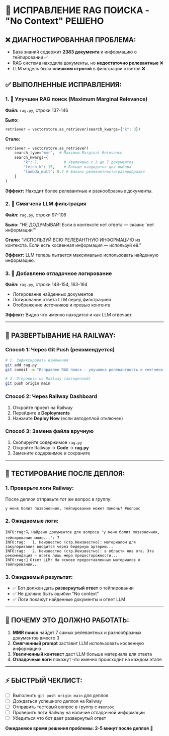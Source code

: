 # 🔧 ИСПРАВЛЕНИЕ RAG ПОИСКА - "No Context" РЕШЕНО

## ❌ **ДИАГНОСТИРОВАННАЯ ПРОБЛЕМА:**
- База знаний содержит **2383 документа** и информацию о тейпировании ✅
- RAG система находила документы, но **недостаточно релевантные** ❌
- LLM модель была **слишком строгой** в фильтрации ответов ❌

## ✅ **ВЫПОЛНЕННЫЕ ИСПРАВЛЕНИЯ:**

### **1. 🎯 Улучшен RAG поиск (Maximum Marginal Relevance)**
**Файл:** `rag.py`, строки 137-146

**Было:**
```python
retriever = vectorstore.as_retriever(search_kwargs={"k": 3})
```

**Стало:**
```python
retriever = vectorstore.as_retriever(
    search_type="mmr",  # Maximum Marginal Relevance
    search_kwargs={
        "k": 7,           # Увеличено с 3 до 7 документов
        "fetch_k": 15,    # Больше кандидатов для выбора
        "lambda_mult": 0.7 # Баланс релевантности/разнообразия
    }
)
```

**Эффект:** Находит более релевантные и разнообразные документы.

### **2. 🤖 Смягчена LLM фильтрация**
**Файл:** `rag.py`, строки 97-106

**Было:** "НЕ ДОДУМЫВАЙ! Если в контексте нет ответа — скажи: 'нет информации'"

**Стало:** "ИСПОЛЬЗУЙ ВСЮ РЕЛЕВАНТНУЮ ИНФОРМАЦИЮ из контекста. Если есть косвенная информация — используй её."

**Эффект:** LLM теперь пытается максимально использовать найденную информацию.

### **3. 📝 Добавлено отладочное логирование**
**Файл:** `rag.py`, строки 148-154, 163-164

- Логирование найденных документов
- Логирование ответа LLM перед фильтрацией
- Отображение источников и превью контента

**Эффект:** Видно что именно находится и как LLM отвечает.

---

## 🚀 **РАЗВЕРТЫВАНИЕ НА RAILWAY:**

### **Способ 1: Через Git Push (рекомендуется)**
```bash
# 1. Зафиксировать изменения
git add rag.py
git commit -m "Исправлен RAG поиск - улучшена релевантность и смягчена LLM фильтрация"

# 2. Отправить на Railway (автодеплой)
git push origin main
```

### **Способ 2: Через Railway Dashboard**
1. Откройте проект на Railway
2. Перейдите в **Deployments**
3. Нажмите **Deploy Now** (если автодеплой отключен)

### **Способ 3: Замена файла вручную**
1. Скопируйте содержимое `rag.py`
2. Откройте Railway → **Code** → **rag.py** 
3. Замените содержимое и сохраните

---

## 🧪 **ТЕСТИРОВАНИЕ ПОСЛЕ ДЕПЛОЯ:**

### **1. Проверьте логи Railway:**
После деплоя отправьте тот же вопрос в группу:
```
у меня болит позвоночник, тейпирование может помочь? #вопрос
```

### **2. Ожидаемые логи:**
```
INFO:rag:🔍 Найдено документов для вопроса 'у меня болит позвоночник, тейпирование може...': 7
INFO:rag:   1. Неизвестно (стр.Неизвестно): материалом для закупоривания вводится через бедерную артерию...
INFO:rag:   2. Неизвестно (стр.Неизвестно): в области жив ота. Эта рекомендация — всего лишь мера предосторожности...
INFO:rag:📝 Ответ LLM: На основе предоставленных материалов о тейпировании...
```

### **3. Ожидаемый результат:**
- ✅ Бот должен дать **развернутый ответ** о тейпировании
- ✅ Не должно быть ошибки "No context"
- ✅ Логи покажут найденные документы и ответ LLM

---

## 🎯 **ПОЧЕМУ ЭТО ДОЛЖНО РАБОТАТЬ:**

1. **MMR поиск** найдет 7 самых релевантных и разнообразных документов вместо 3
2. **Смягченный prompt** заставит LLM использовать косвенную информацию  
3. **Увеличенный контекст** даст LLM больше материала для ответа
4. **Отладочные логи** покажут что именно происходит на каждом этапе

---

## ⚡ **БЫСТРЫЙ ЧЕКЛИСТ:**

- [ ] Выполнить `git push origin main` для деплоя
- [ ] Дождаться успешного деплоя на Railway
- [ ] Отправить тестовый вопрос в группу с `#вопрос`
- [ ] Проверить логи Railway на наличие отладочной информации
- [ ] Убедиться что бот дает развернутый ответ

**Ожидаемое время решения проблемы: 2-5 минут после деплоя** 🚀